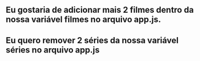 ## Eu gostaria de adicionar mais 2 filmes dentro da nossa variável filmes no arquivo app.js.

## Eu quero remover 2 séries da nossa variável séries no arquivo app.js